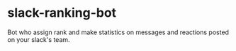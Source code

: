 # slack-ranking-bot
Bot who assign rank and make statistics on messages and reactions posted on your slack's team.

